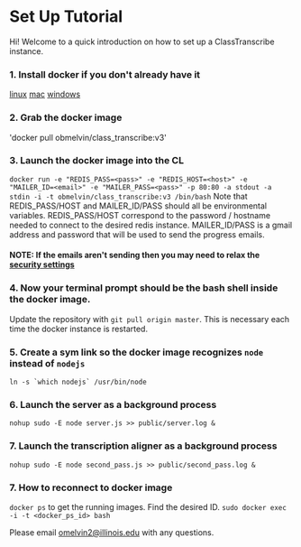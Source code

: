 # Set Up Tutorial 
Hi! Welcome to a quick introduction on how to set up a ClassTranscribe instance.

### 1. Install docker if you don't already have it
[linux](https://docs.docker.com/linux/step_one/)
[mac](https://docs.docker.com/mac/step_one/)
[windows](https://docs.docker.com/windows/step_one/)

### 2. Grab the docker image
'docker pull obmelvin/class_transcribe:v3'

### 3. Launch the docker image into the CL
`docker run -e "REDIS_PASS=<pass>" -e "REDIS_HOST=<host>" -e "MAILER_ID=<email>" -e "MAILER_PASS=<pass>" -p 80:80 -a stdout -a stdin -i -t obmelvin/class_transcribe:v3 /bin/bash`
Note that REDIS_PASS/HOST and MAILER_ID/PASS should all be environmental variables.
REDIS_PASS/HOST correspond to the password / hostname needed to connect to the desired redis instance.
MAILER_ID/PASS is a gmail address and password that will be used to send the progress emails.

#### NOTE: If the emails aren't sending then you may need to relax the [security settings](https://support.google.com/accounts/answer/6010255?hl=en)

### 4. Now your terminal prompt should be the bash shell inside the docker image.
Update the repository with `git pull origin master`. This is necessary each time the docker instance is restarted.

### 5. Create a sym link so the docker image recognizes `node` instead of `nodejs`
``ln -s `which nodejs` /usr/bin/node``

### 6. Launch the server as a background process
`nohup sudo -E node server.js >> public/server.log &`

### 7. Launch the transcription aligner as a background process
`nohup sudo -E node second_pass.js >> public/second_pass.log &`

### 7. How to reconnect to docker image
`docker ps` to get the running images. Find the desired ID.
`sudo docker exec -i -t <docker_ps_id> bash`


Please email omelvin2@illinois.edu with any questions.